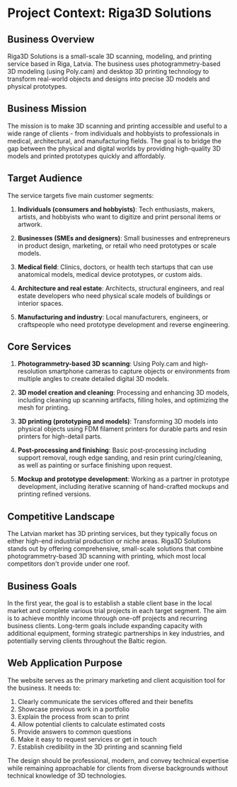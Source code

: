 # Project Context: Riga3D Solutions

## Business Overview

Riga3D Solutions is a small-scale 3D scanning, modeling, and printing service based in Riga, Latvia. The business uses photogrammetry-based 3D modeling (using Poly.cam) and desktop 3D printing technology to transform real-world objects and designs into precise 3D models and physical prototypes.

## Business Mission

The mission is to make 3D scanning and printing accessible and useful to a wide range of clients - from individuals and hobbyists to professionals in medical, architectural, and manufacturing fields. The goal is to bridge the gap between the physical and digital worlds by providing high-quality 3D models and printed prototypes quickly and affordably.

## Target Audience

The service targets five main customer segments:

1. **Individuals (consumers and hobbyists)**: Tech enthusiasts, makers, artists, and hobbyists who want to digitize and print personal items or artwork.

2. **Businesses (SMEs and designers)**: Small businesses and entrepreneurs in product design, marketing, or retail who need prototypes or scale models.

3. **Medical field**: Clinics, doctors, or health tech startups that can use anatomical models, medical device prototypes, or custom aids.

4. **Architecture and real estate**: Architects, structural engineers, and real estate developers who need physical scale models of buildings or interior spaces.

5. **Manufacturing and industry**: Local manufacturers, engineers, or craftspeople who need prototype development and reverse engineering.

## Core Services

1. **Photogrammetry-based 3D scanning**: Using Poly.cam and high-resolution smartphone cameras to capture objects or environments from multiple angles to create detailed digital 3D models.

2. **3D model creation and cleaning**: Processing and enhancing 3D models, including cleaning up scanning artifacts, filling holes, and optimizing the mesh for printing.

3. **3D printing (prototyping and models)**: Transforming 3D models into physical objects using FDM filament printers for durable parts and resin printers for high-detail parts.

4. **Post-processing and finishing**: Basic post-processing including support removal, rough edge sanding, and resin print curing/cleaning, as well as painting or surface finishing upon request.

5. **Mockup and prototype development**: Working as a partner in prototype development, including iterative scanning of hand-crafted mockups and printing refined versions.

## Competitive Landscape

The Latvian market has 3D printing services, but they typically focus on either high-end industrial production or niche areas. Riga3D Solutions stands out by offering comprehensive, small-scale solutions that combine photogrammetry-based 3D scanning with printing, which most local competitors don't provide under one roof.

## Business Goals

In the first year, the goal is to establish a stable client base in the local market and complete various trial projects in each target segment. The aim is to achieve monthly income through one-off projects and recurring business clients. Long-term goals include expanding capacity with additional equipment, forming strategic partnerships in key industries, and potentially serving clients throughout the Baltic region.

## Web Application Purpose

The website serves as the primary marketing and client acquisition tool for the business. It needs to:

1. Clearly communicate the services offered and their benefits
2. Showcase previous work in a portfolio
3. Explain the process from scan to print
4. Allow potential clients to calculate estimated costs
5. Provide answers to common questions
6. Make it easy to request services or get in touch
7. Establish credibility in the 3D printing and scanning field

The design should be professional, modern, and convey technical expertise while remaining approachable for clients from diverse backgrounds without technical knowledge of 3D technologies.